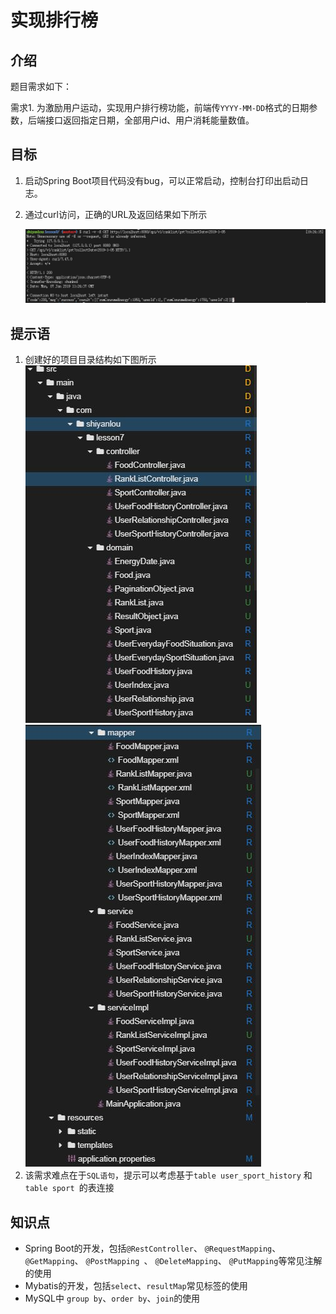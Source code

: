 # 实现排行榜

## 介绍

题目需求如下：

需求1. 为激励用户运动，实现用户排行榜功能，前端传`YYYY-MM-DD`格式的日期参数，后端接口返回指定日期，全部用户id、用户消耗能量数值。

## 目标

1. 启动Spring Boot项目代码没有bug，可以正常启动，控制台打印出启动日志。

2. 通过curl访问，正确的URL及返回结果如下所示

   ![](./pic-challenge/3.jpg)

## 提示语

1. 创建好的项目目录结构如下图所示
   ![](./pic-challenge/1.JPG)
   ![](./pic-challenge/2.JPG)
2. 该需求难点在于`SQL语句`，提示可以考虑基于`table user_sport_history` 和`table sport `的表连接

## 知识点

- Spring Boot的开发，包括`@RestController`、 `@RequestMapping`、  `@GetMapping`、 `@PostMapping `、 `@DeleteMapping`、 `@PutMapping`等常见注解的使用
- Mybatis的开发，包括`select`、`resultMap`常见标签的使用
- MySQL中 `group by`、`order by`、`join`的使用

